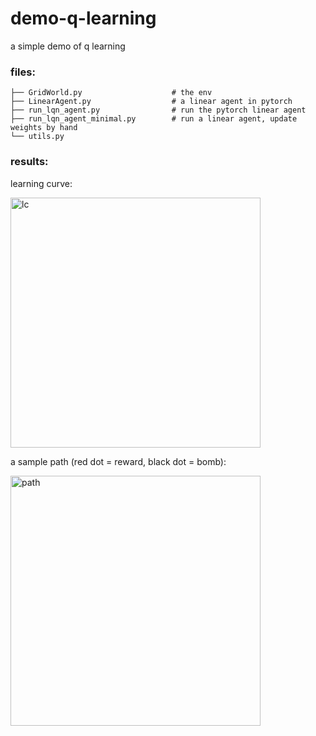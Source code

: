 # demo-q-learning

a simple demo of q learning

### files: 
```
├── GridWorld.py                    # the env
├── LinearAgent.py                  # a linear agent in pytorch 
├── run_lqn_agent.py                # run the pytorch linear agent 
├── run_lqn_agent_minimal.py        # run a linear agent, update weights by hand
└── utils.py
```

### results: 

learning curve: 

<img src="https://github.com/qihongl/demo-q-learning/blob/master/imgs/lc.png" alt="lc" height=400px>

<br>

a sample path (red dot = reward, black dot = bomb): 

<img src="https://github.com/qihongl/demo-q-learning/blob/master/imgs/path.png" alt="path" height=400px>
